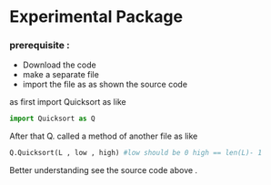 # Experimental Package 
### prerequisite :
  * Download the code 
  * make a separate file 
  * import the file as as shown the source code 


as first import Quicksort as like 
```py
import Quicksort as Q
```

After that Q. called a method of another file as like
```py
Q.Quicksort(L , low , high) #low should be 0 high == len(L)- 1
```
Better understanding see the source code above .
